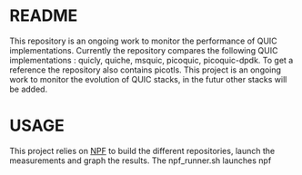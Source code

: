 # README
This repository is an ongoing work to monitor the performance of QUIC implementations. Currently the repository compares the following QUIC implementations : quicly, quiche, msquic, picoquic, picoquic-dpdk. To get a reference the repository also contains picotls. This project is an ongoing work to monitor the evolution of QUIC stacks, in the futur other stacks will be added.


# USAGE

This project relies on [NPF](https://github.com/tbarbette/npf) to build the different repositories, launch the measurements and graph the results. The npf_runner.sh launches npf
